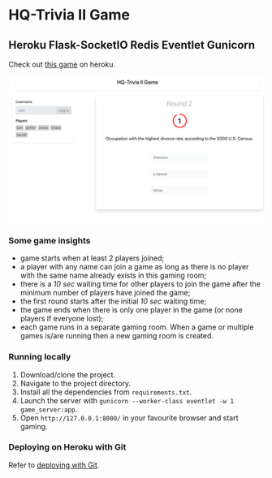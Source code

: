 # HQ-Trivia II Game
## Heroku Flask-SocketIO Redis Eventlet Gunicorn

Check out [this game](https://hq-trivia2.herokuapp.com) on heroku.

![alt text](https://github.com/alexsmartens/HQ-Trivia/blob/master/ScreenShotGame.png)

### Some game insights
- game starts when at least 2 players joined;
- a player with any name can join a game as long as there is no player with the same name already exists in this gaming room;
- there is a _10 sec_ waiting time for other players to join the game after the minimum number of players have joined the game;
- the first round starts after the initial _10 sec_  waiting time;
- the game ends when there is only one player in the game (or none players if everyone lost);
- each game runs in a separate gaming room. When a game or multiple games is/are running then a new gaming room is created.

### Running locally

1) Download/clone the project.
2) Navigate to the project directory.
3) Install all the dependencies from `requirements.txt`.
4) Launch the server with `gunicorn --worker-class eventlet -w 1 game_server:app`.
5) Open `http://127.0.0.1:8000/` in your favourite browser and start gaming.

### Deploying on Heroku with Git
Refer to [deploying with Git](https://devcenter.heroku.com/articles/git).
